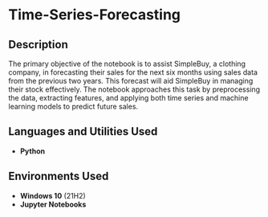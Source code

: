 # Time-Series-Forecasting

<h2>Description</h2>
The primary objective of the notebook is to assist SimpleBuy, a clothing company, in forecasting their sales for the next six months using sales data from the previous two years. This forecast will aid SimpleBuy in managing their stock effectively. The notebook approaches this task by preprocessing the data, extracting features, and applying both time series and machine learning models to predict future sales.

<br />


<h2>Languages and Utilities Used</h2>

- <b>Python</b> 

<h2>Environments Used </h2>

- <b>Windows 10</b> (21H2)
- <b>Jupyter Notebooks</b> 

